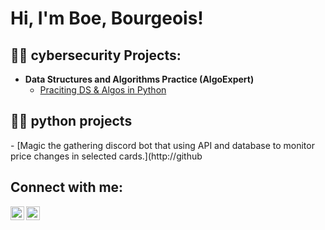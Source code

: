 <h1>Hi, I'm Boe, Bourgeois! 
  

<h2>👨‍💻 cybersecurity Projects:</h2>

- <b>Data Structures and Algorithms Practice (AlgoExpert)</b>
  - [Praciting DS & Algos in Python](https://github.com/joshmadakor1/Algorithms-Practice)

<h2>👨‍💻 python projects</h2>
- [Magic the gathering discord bot that using API and database to monitor price changes in selected cards.](http://github



<h2>  Connect with me:</h2>



[<img align="left" alt="BoeBourgeois | LinkedIn" width="22px" src="https://cdn.jsdelivr.net/npm/simple-icons@v3/icons/indeed.svg" />][indeed]
[<img align="left" alt="BoeBourgeois | LinkedIn" width="22px" src="https://cdn.jsdelivr.net/npm/simple-icons@v3/icons/linkedin.svg" />][linkedin]



[indeed]: https://profile.indeed.com/p/boeb-km63d4p
[linkedin]: www.linkedin.com/in/boe-bourgeois-0a6280242


<!--
**joshmadakor1/joshmadakor1** is a ✨ _special_ ✨ repository because its `README.md` (this file) appears on your GitHub profile.

Here are some ideas to get you started:

- 🔭 I’m currently working on ...
- 🌱 I’m currently learning ...
- 👯 I’m looking to collaborate on ...
- 🤔 I’m looking for help with ...
- 💬 Ask me about ...
- 📫 How to reach me: ...
- 😄 Pronouns: ...
- ⚡ Fun fact: ...
-->
